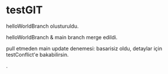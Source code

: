 # testGIT

helloWorldBranch olusturuldu.

helloWorldBranch & main branch merge edildi. 

pull etmeden main update denemesi: basarisiz oldu, detaylar için testConflict'e bakabilirsin. 

.
